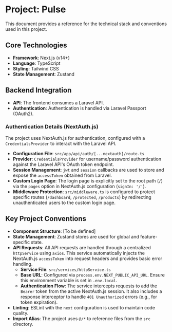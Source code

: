 # Project: Pulse

This document provides a reference for the technical stack and conventions used in this project.

## Core Technologies

- **Framework**: Next.js (v14+)
- **Language**: TypeScript
- **Styling**: Tailwind CSS
- **State Management**: Zustand

## Backend Integration

- **API**: The frontend consumes a Laravel API.
- **Authentication**: Authentication is handled via Laravel Passport (OAuth2).

### Authentication Details (NextAuth.js)

The project uses NextAuth.js for authentication, configured with a `CredentialsProvider` to interact with the Laravel API.

- **Configuration File**: `src/app/api/auth/[...nextauth]/route.ts`
- **Provider**: `CredentialsProvider` for username/password authentication against the Laravel API's OAuth token endpoint.
- **Session Management**: `jwt` and `session` callbacks are used to store and expose the `accessToken` obtained from Laravel.
- **Custom Login Page**: The login page is explicitly set to the root path (`/`) via the `pages` option in NextAuth.js configuration (`signIn: '/'`).
- **Middleware Protection**: `src/middleware.ts` is configured to protect specific routes (`/dashboard`, `/protected`, `/products`) by redirecting unauthenticated users to the custom login page.

## Key Project Conventions

- **Component Structure**: [To be defined]
- **State Management**: Zustand stores are used for global and feature-specific state.
- **API Requests**: All API requests are handled through a centralized `httpService` using `axios`. This service automatically injects the NextAuth.js `accessToken` into request headers and provides basic error handling.
  - **Service File**: `src/services/httpService.ts`
  - **Base URL**: Configured via `process.env.NEXT_PUBLIC_API_URL`. Ensure this environment variable is set in `.env.local`.
  - **Authentication Flow**: The service intercepts requests to add the `Bearer` token from the active NextAuth.js session. It also includes a response interceptor to handle `401 Unauthorized` errors (e.g., for token expiration).
- **Linting**: ESLint with the `next` configuration is used to maintain code quality.
- **Import Alias**: The project uses `@/*` to reference files from the `src` directory.
